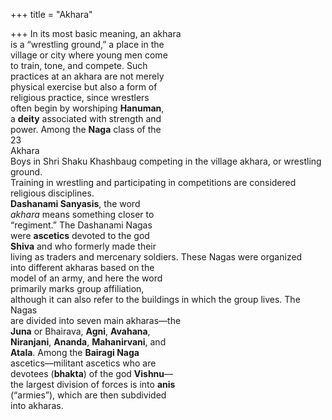 +++
title = "Akhara"

+++
In its most basic meaning, an akhara  
is a “wrestling ground,” a place in the  
village or city where young men come  
to train, tone, and compete. Such  
practices at an akhara are not merely  
physical exercise but also a form of  
religious practice, since wrestlers  
often begin by worshiping **Hanuman**,  
a **deity** associated with strength and  
power. Among the **Naga** class of the  
23  
Akhara  
Boys in Shri Shaku Khashbaug competing in the village akhara, or wrestling ground.  
Training in wrestling and participating in competitions are considered religious disciplines.  
**Dashanami Sanyasis**, the word  
*akhara* means something closer to  
“regiment.” The Dashanami Nagas  
were **ascetics** devoted to the god  
**Shiva** and who formerly made their  
living as traders and mercenary soldiers. These Nagas were organized  
into different akharas based on the  
model of an army, and here the word  
primarily marks group affiliation,  
although it can also refer to the buildings in which the group lives. The Nagas  
are divided into seven main akharas—the  
**Juna** or Bhairava, **Agni**, **Avahana**,  
**Niranjani**, **Ananda**, **Mahanirvani**, and  
**Atala**. Among the **Bairagi Naga**  
ascetics—militant ascetics who are  
devotees (**bhakta**) of the god **Vishnu**—  
the largest division of forces is into **anis**  
(“armies”), which are then subdivided  
into akharas.
